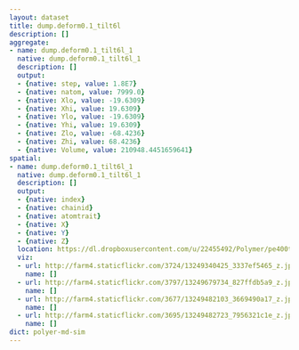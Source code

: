 ```yaml
---
layout: dataset
title: dump.deform0.1_tilt6l
description: []
aggregate:
- name: dump.deform0.1_tilt6l_1
  native: dump.deform0.1_tilt6l_1
  description: []
  output:
  - {native: step, value: 1.8E7}
  - {native: natom, value: 7999.0}
  - {native: Xlo, value: -19.6309}
  - {native: Xhi, value: 19.6309}
  - {native: Ylo, value: -19.6309}
  - {native: Yhi, value: 19.6309}
  - {native: Zlo, value: -68.4236}
  - {native: Zhi, value: 68.4236}
  - {native: Volume, value: 210948.4451659641}
spatial:
- name: dump.deform0.1_tilt6l_1
  native: dump.deform0.1_tilt6l_1
  description: []
  output:
  - {native: index}
  - {native: chainid}
  - {native: atomtrait}
  - {native: X}
  - {native: Y}
  - {native: Z}
  location: https://dl.dropboxusercontent.com/u/22455492/Polymer/pe400tilt6l/dump.deform0.1_tilt6l
  viz:
  - url: http://farm4.staticflickr.com/3724/13249340425_3337ef5465_z.jpg
    name: []
  - url: http://farm4.staticflickr.com/3797/13249679734_827ffdb5a9_z.jpg
    name: []
  - url: http://farm4.staticflickr.com/3677/13249482103_3669490a17_z.jpg
    name: []
  - url: http://farm4.staticflickr.com/3695/13249482723_7956321c1e_z.jpg
    name: []
dict: polyer-md-sim
---
```

